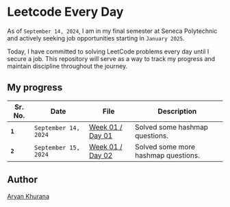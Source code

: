 # Leetcode Every Day

As of `September 14, 2024`, I am in my final semester at Seneca Polytechnic and actively seeking job opportunities starting in `January 2025`.

Today, I have committed to solving LeetCode problems every day until I secure a job. This repository will serve as a way to track my progress and maintain discipline throughout the journey.

## My progress

| Sr. No. | Date                 | File                                    | Description                         |
| ------- | -------------------- | --------------------------------------- | ----------------------------------- |
| **`1`** | `September 14, 2024` | [Week 01 / Day 01](./Week-001/Day01.py) | Solved some hashmap questions.      |
| **`2`** | `September 15, 2024` | [Week 01 / Day 02](./Week-001/Day02.py) | Solved some more hashmap questions. |

## Author

[Aryan Khurana](https://www.github.com/AryanK1511)
